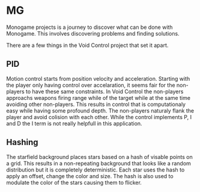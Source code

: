 # MG
Monogame projects is a journey to discover what can be done with Monogame. This involves discovering problems and finding solutions.

There are a few things in the Void Control project that set it apart. 

## PID 
Motion control starts from position velocity and acceleration. Starting with the player only having control over accelaration, it seems fair for the non-players to have these same constraints. In Void Control the non-players approachs weapons firing range while of the target while at the same time avoiding other non-players. This results in control that is computationaly easy while having some profound depth. The non-players naturaly flank the player and avoid colision with each other. While the control implements P, I and D the I term is not really helpfull in this application.
## Hashing
The starfield background places stars based on a hash of visable points on a grid. This results in a non-repeating background that looks like a random distribution but it is completely deterministic. Each star uses the hash to apply an offset, change the color and size. The hash is also used to modulate the color of the stars causing them to flicker.
